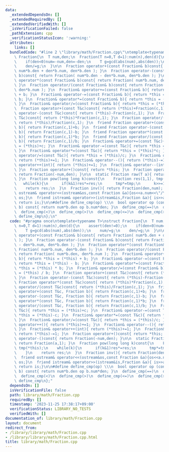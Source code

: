 ```yaml
---
data:
  _extendedDependsOn: []
  _extendedRequiredBy: []
  _extendedVerifiedWith: []
  _isVerificationFailed: false
  _pathExtension: cpp
  _verificationStatusIcon: ':warning:'
  attributes:
    links: []
  bundledCode: "#line 2 \"library/math/Fraction.cpp\"\ntemplate<typename T>\nstruct\
    \ Fraction{\n  T num,den;\n  Fraction(T n=0,T d=1):num(n),den(d){\n    assert(den!=0);\n\
    \    if(den<0)num=-num,den=-den;\n    T g=gcd(abs(num),abs(den));\n    num/=g;\n\
    \    den/=g;\n  }\n\n  Fraction operator+(const Fraction& b)const{ return Fraction(\
    \ num*b.den + den*b.num, den*b.den ); }\n  Fraction operator-(const Fraction&\
    \ b)const{ return Fraction( num*b.den - den*b.num, den*b.den ); }\n  Fraction\
    \ operator*(const Fraction& b)const{ return Fraction( num*b.num, den*b.den );\
    \ }\n  Fraction operator/(const Fraction& b)const{ return Fraction( num*b.den,\
    \ den*b.num ); }\n  Fraction& operator+=(const Fraction& b){ return *this = (*this)\
    \ + b; }\n  Fraction& operator-=(const Fraction& b){ return *this = (*this) -\
    \ b; }\n  Fraction& operator*=(const Fraction& b){ return *this = (*this) * b;\
    \ }\n  Fraction& operator/=(const Fraction& b){ return *this = (*this) / b; }\n\
    \  Fraction operator+(const T&c)const{ return (*this)+Fraction(c,1); }\n  Fraction\
    \ operator-(const T&c)const{ return (*this)-Fraction(c,1); }\n  Fraction operator*(const\
    \ T&c)const{ return (*this)*Fraction(c,1); }\n  Fraction operator/(const T&c)const{\
    \ return (*this)/Fraction(c,1); }\n  friend Fraction operator+(const T&c, Fraction\
    \ b){ return Fraction(c,1)+b; }\n  friend Fraction operator-(const T&c, Fraction\
    \ b){ return Fraction(c,1)-b; }\n  friend Fraction operator*(const T&c, Fraction\
    \ b){ return Fraction(c,1)*b; }\n  friend Fraction operator/(const T&c, Fraction\
    \ b){ return Fraction(c,1)/b; }\n  Fraction& operator+=(const T&c){ return *this\
    \ = (*this)+c; }\n  Fraction& operator-=(const T&c){ return *this = (*this)-c;\
    \ }\n  Fraction& operator*=(const T&c){ return *this = (*this)*c; }\n  Fraction&\
    \ operator/=(const T&c){ return *this = (*this)/c; }\n  Fraction& operator++(){\
    \ return (*this)+=1; }\n  Fraction& operator--(){ return (*this)-=1; }\n  Fraction&\
    \ operator++(int){ return (*this)+=1; }\n  Fraction& operator--(int){ return (*this)-=1;\
    \ }\n  Fraction operator+()const{ return *this; }\n  Fraction operator-()const{\
    \ return Fraction(-num,den); }\n\n  static Fraction raw(T a){ return Fraction(a,1);\
    \ }\n  Fraction pow(long long k)const{\n    Fraction res(1,1), tmp(*this);\n \
    \   while(k){\n      if(k&1)res*=res;\n      tmp*=tmp;\n      k>>=1;\n    }\n\
    \    return res;\n  }\n  Fraction inv(){ return Fraction(den,num); }\n\n  friend\
    \ ostream& operator<<(ostream&os,const Fraction &a){os<<a.num<<\"/\"<<a.den;return\
    \ os;}\n  friend istream& operator>>(istream&is,Fraction &a){ is>>a.num;a.den=1;\
    \ return is;}\n\n#define define_cmp(op) \\\n  bool operator op (const Fraction&\
    \ b) const{ return num*b.den op b.num*den; }\n  define_cmp(==)\n  define_cmp(!=)\n\
    \  define_cmp(<)\n  define_cmp(>)\n  define_cmp(<=)\n  define_cmp(>=)\n#undef\
    \ define_cmp\n};\n"
  code: "#pragma once\ntemplate<typename T>\nstruct Fraction{\n  T num,den;\n  Fraction(T\
    \ n=0,T d=1):num(n),den(d){\n    assert(den!=0);\n    if(den<0)num=-num,den=-den;\n\
    \    T g=gcd(abs(num),abs(den));\n    num/=g;\n    den/=g;\n  }\n\n  Fraction\
    \ operator+(const Fraction& b)const{ return Fraction( num*b.den + den*b.num, den*b.den\
    \ ); }\n  Fraction operator-(const Fraction& b)const{ return Fraction( num*b.den\
    \ - den*b.num, den*b.den ); }\n  Fraction operator*(const Fraction& b)const{ return\
    \ Fraction( num*b.num, den*b.den ); }\n  Fraction operator/(const Fraction& b)const{\
    \ return Fraction( num*b.den, den*b.num ); }\n  Fraction& operator+=(const Fraction&\
    \ b){ return *this = (*this) + b; }\n  Fraction& operator-=(const Fraction& b){\
    \ return *this = (*this) - b; }\n  Fraction& operator*=(const Fraction& b){ return\
    \ *this = (*this) * b; }\n  Fraction& operator/=(const Fraction& b){ return *this\
    \ = (*this) / b; }\n  Fraction operator+(const T&c)const{ return (*this)+Fraction(c,1);\
    \ }\n  Fraction operator-(const T&c)const{ return (*this)-Fraction(c,1); }\n \
    \ Fraction operator*(const T&c)const{ return (*this)*Fraction(c,1); }\n  Fraction\
    \ operator/(const T&c)const{ return (*this)/Fraction(c,1); }\n  friend Fraction\
    \ operator+(const T&c, Fraction b){ return Fraction(c,1)+b; }\n  friend Fraction\
    \ operator-(const T&c, Fraction b){ return Fraction(c,1)-b; }\n  friend Fraction\
    \ operator*(const T&c, Fraction b){ return Fraction(c,1)*b; }\n  friend Fraction\
    \ operator/(const T&c, Fraction b){ return Fraction(c,1)/b; }\n  Fraction& operator+=(const\
    \ T&c){ return *this = (*this)+c; }\n  Fraction& operator-=(const T&c){ return\
    \ *this = (*this)-c; }\n  Fraction& operator*=(const T&c){ return *this = (*this)*c;\
    \ }\n  Fraction& operator/=(const T&c){ return *this = (*this)/c; }\n  Fraction&\
    \ operator++(){ return (*this)+=1; }\n  Fraction& operator--(){ return (*this)-=1;\
    \ }\n  Fraction& operator++(int){ return (*this)+=1; }\n  Fraction& operator--(int){\
    \ return (*this)-=1; }\n  Fraction operator+()const{ return *this; }\n  Fraction\
    \ operator-()const{ return Fraction(-num,den); }\n\n  static Fraction raw(T a){\
    \ return Fraction(a,1); }\n  Fraction pow(long long k)const{\n    Fraction res(1,1),\
    \ tmp(*this);\n    while(k){\n      if(k&1)res*=res;\n      tmp*=tmp;\n      k>>=1;\n\
    \    }\n    return res;\n  }\n  Fraction inv(){ return Fraction(den,num); }\n\n\
    \  friend ostream& operator<<(ostream&os,const Fraction &a){os<<a.num<<\"/\"<<a.den;return\
    \ os;}\n  friend istream& operator>>(istream&is,Fraction &a){ is>>a.num;a.den=1;\
    \ return is;}\n\n#define define_cmp(op) \\\n  bool operator op (const Fraction&\
    \ b) const{ return num*b.den op b.num*den; }\n  define_cmp(==)\n  define_cmp(!=)\n\
    \  define_cmp(<)\n  define_cmp(>)\n  define_cmp(<=)\n  define_cmp(>=)\n#undef\
    \ define_cmp\n};"
  dependsOn: []
  isVerificationFile: false
  path: library/math/Fraction.cpp
  requiredBy: []
  timestamp: '2023-11-25 17:38:17+09:00'
  verificationStatus: LIBRARY_NO_TESTS
  verifiedWith: []
documentation_of: library/math/Fraction.cpp
layout: document
redirect_from:
- /library/library/math/Fraction.cpp
- /library/library/math/Fraction.cpp.html
title: library/math/Fraction.cpp
---
```

